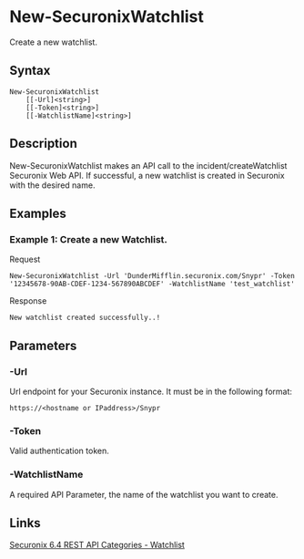 # New-SecuronixWatchlist
Create a new watchlist.

## Syntax
```
New-SecuronixWatchlist
    [[-Url]<string>]
    [[-Token]<string>]
    [[-WatchlistName]<string>]
```

## Description
New-SecuronixWatchlist makes an API call to the incident/createWatchlist Securonix Web API. If successful, a new watchlist is created in Securonix with the desired name.

## Examples

### Example 1: Create a new Watchlist.
Request
```
New-SecuronixWatchlist -Url 'DunderMifflin.securonix.com/Snypr' -Token '12345678-90AB-CDEF-1234-567890ABCDEF' -WatchlistName 'test_watchlist'
```

Response
```
New watchlist created successfully..!
```

## Parameters

### -Url
Url endpoint for your Securonix instance.
It must be in the following format:
```
https://<hostname or IPaddress>/Snypr
```

### -Token
Valid authentication token.

### -WatchlistName
A required API Parameter, the name of the watchlist you want to create.

## Links
[Securonix 6.4 REST API Categories - Watchlist ](https://documentation.securonix.com/onlinedoc/Content/6.4%20Cloud/Content/SNYPR%206.4/6.4%20Guides/Web%20Services/6.4_REST%20API%20Categories.htm#Watchlist)